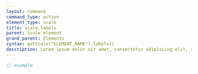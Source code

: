```yaml
---
layout: command
command_type: action
element_type: scale
title: scale.labels
parent: Scale element
grand_parent: Elements
syntax: getScale("ELEMENT_NAME").labels()
description: Lorem ipsum dolor sit amet, consectetur adipiscing elit, sed do eiusmod tempor incididunt ut labore et dolore magna aliqua. Ut enim ad minim veniam, quis nostrud exercitation ullamco laboris nisi ut aliquip ex ea commodo consequat.
---
```


```javascript
// example
```